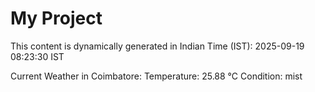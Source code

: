 # My Project

This content is dynamically generated in Indian Time (IST): 2025-09-19 08:23:30 IST


Current Weather in Coimbatore:
Temperature: 25.88 °C
Condition: mist
